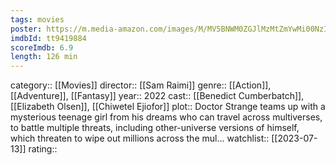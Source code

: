```yaml
---
tags: movies
poster: https://m.media-amazon.com/images/M/MV5BNWM0ZGJlMzMtZmYwMi00NzI3LTgzMzMtNjMzNjliNDRmZmFlXkEyXkFqcGdeQXVyMTM1MTE1NDMx._V1_SX300.jpg
imdbId: tt9419884
scoreImdb: 6.9
length: 126 min
---
```


category:: [[Movies]]
director:: [[Sam Raimi]]
genre:: [[Action]], [[Adventure]], [[Fantasy]]
year:: 2022
cast:: [[Benedict Cumberbatch]], [[Elizabeth Olsen]], [[Chiwetel Ejiofor]]
plot:: Doctor Strange teams up with a mysterious teenage girl from his dreams who can travel across multiverses, to battle multiple threats, including other-universe versions of himself, which threaten to wipe out millions across the mul...
watchlist:: [[2023-07-13]]
rating::
